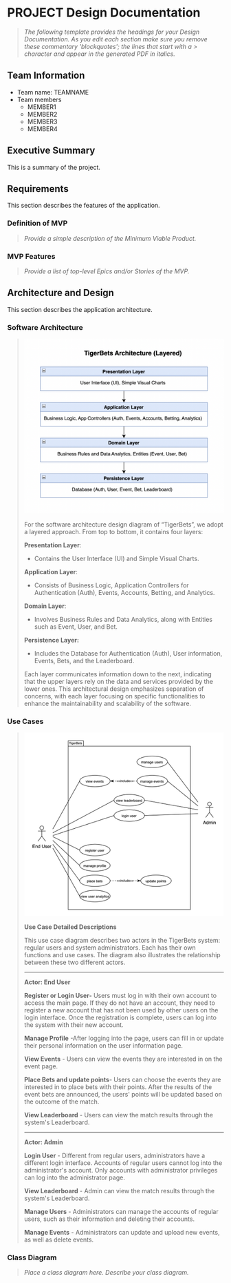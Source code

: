 
# PROJECT Design Documentation

> _The following template provides the headings for your Design
> Documentation.  As you edit each section make sure you remove these
> commentary 'blockquotes'; the lines that start with a > character
> and appear in the generated PDF in italics._

## Team Information
* Team name: TEAMNAME
* Team members
  * MEMBER1
  * MEMBER2
  * MEMBER3
  * MEMBER4

## Executive Summary

This is a summary of the project.


## Requirements

This section describes the features of the application.

### Definition of MVP
> _Provide a simple description of the Minimum Viable Product._

### MVP Features
>  _Provide a list of top-level Epics and/or Stories of the MVP._


## Architecture and Design

This section describes the application architecture.

### Software Architecture
> ![use-case-diagran](..\assets\architectural-pattern.png)
>
> For the software architecture design diagram of “TigerBets”, we adopt a layered approach. From top to bottom, it contains four layers:
>
> **Presentation Layer**:
>
> - Contains the User Interface (UI) and Simple Visual Charts.
>
> **Application Layer**:
>
> - Consists of Business Logic, Application Controllers for Authentication (Auth), Events, Accounts, Betting, and Analytics.
>
> **Domain Layer**:
>
> - Involves Business Rules and Data Analytics, along with Entities such as Event, User, and Bet.
>
> **Persistence Layer:**
>
> - Includes the Database for Authentication (Auth), User information, Events, Bets, and the Leaderboard.
>
> Each layer communicates information down to the next, indicating that the upper layers rely on the data and services provided by the lower ones. This architectural design emphasizes separation of concerns, with each layer focusing on specific functionalities to enhance the maintainability and scalability of the software.


### Use Cases


> ![use-case-diagran](..\assets\use-case-diagran.png)
>
> 
>
> **Use Case Detailed Descriptions**
>
> This use case diagram describes two actors in the TigerBets system: regular users and system administrators. Each has their own functions and use cases. The diagram also illustrates the relationship between these two different actors. 
>
> ------
>
> **Actor: End User**
>
> **Register or Login User-**  Users must log in with their own account to access the main page. If they do not have an account, they need to register a new account that has not been used by other users on the login interface. Once the registration is complete, users can log into the system with their new account.
>
> **Manage Profile** -After logging into the page, users can fill in or update their personal information on the user information page.
>
> **View Events** - Users can view the events they are interested in on the event page.
>
> **Place Bets and update points**- Users can choose the events they are interested in to place bets with their points. After the results of the event bets are announced, the users' points will be updated based on the outcome of the match.
>
> **View Leaderboard** - Users can view the match results through the system's Leaderboard.
>
> ------
>
> **Actor: Admin**
>
> **Login User** - Different from regular users, administrators have a different login interface. Accounts of regular users cannot log into the administrator's account. Only accounts with administrator privileges can log into the administrator page.
>
> **View Leaderboard** - Admin can view the match results through the system's Leaderboard.
>
> **Manage Users** - Administrators can manage the accounts of regular users, such as their information and deleting their accounts.
>
> **Manage Events** - Administrators can update and upload new events, as well as delete events.
>
> 


### Class Diagram
> _Place a class diagram here._
> _Describe your class diagram._
